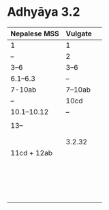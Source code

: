 # Adhyāya 3.2

| Nepalese MSS | Vulgate |      |
| ------------ | ------- | ---- |
| 1            | 1       |      |
| –            | 2       |      |
| 3–6          | 3–6     |      |
| 6.1–6.3      | –       |      |
| 7-10ab       | 7–10ab  |      |
| –            | 10cd    |      |
| 10.1–10.12   | –       |      |
|              |         |      |
| 13–          |         |      |
|              |         |      |
|              |         |      |
|              | 3.2.32  |      |
| 11cd + 12ab  |         |      |
|              |         |      |
|              |         |      |
|              |         |      |
|              |         |      |
|              |         |      |
|              |         |      |
|              |         |      |
|              |         |      |
|              |         |      |
|              |         |      |
|              |         |      |
|              |         |      |
|              |         |      |
|              |         |      |
|              |         |      |
|              |         |      |
|              |         |      |

